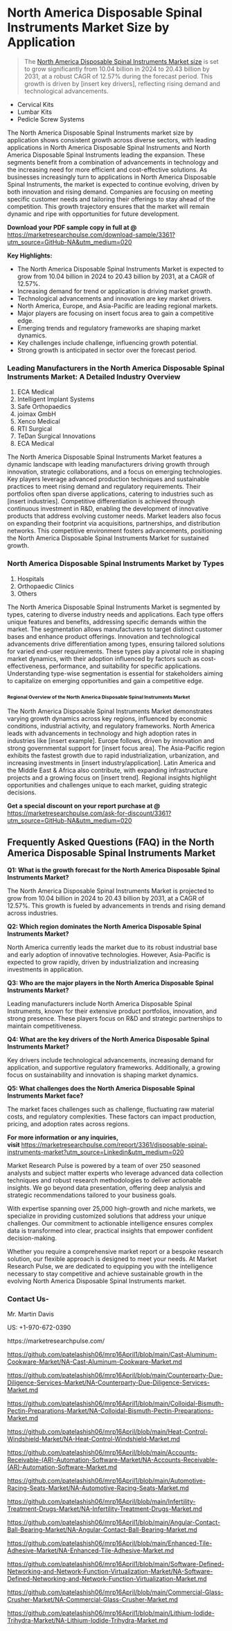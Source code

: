 <h1>North America Disposable Spinal Instruments Market&nbsp;Size by Application</h1><blockquote><p>The <a href="https://marketresearchpulse.com/download-sample/3361?utm_source=GitHub-NA&amp;utm_medium=020">North America Disposable Spinal Instruments Market size</a> is set to grow significantly from 10.04 billion in 2024 to 20.43 billion by 2031, at a robust CAGR of 12.57% during the forecast period. This growth is driven by [insert key drivers], reflecting rising demand and technological advancements.</p></blockquote><ul><li>Cervical Kits <li> Lumbar Kits <li> Pedicle Screw Systems</li></ul><p>The North America Disposable Spinal Instruments market size by application shows consistent growth across diverse sectors, with leading applications in North America Disposable Spinal Instruments and North America Disposable Spinal Instruments leading the expansion. These segments benefit from a combination of advancements in technology and the increasing need for more efficient and cost-effective solutions. As businesses increasingly turn to applications in North America Disposable Spinal Instruments, the market is expected to continue evolving, driven by both innovation and rising demand. Companies are focusing on meeting specific customer needs and tailoring their offerings to stay ahead of the competition. This growth trajectory ensures that the market will remain dynamic and ripe with opportunities for future development.</p><p><strong>Download your PDF sample copy in full at @ </strong><a href="https://marketresearchpulse.com/download-sample/3361?utm_source=GitHub-NA&amp;utm_medium=020">https://marketresearchpulse.com/download-sample/3361?utm_source=GitHub-NA&amp;utm_medium=020</a></p><p><strong>Key Highlights: </strong></p><ul><li>The North America Disposable Spinal Instruments Market is expected to grow from 10.04 billion in 2024 to 20.43 billion by 2031, at a CAGR of 12.57%.</li><li>Increasing demand for trend or application is driving market growth.</li><li>Technological advancements and innovation are key market drivers.</li><li>North America, Europe, and Asia-Pacific are leading regional markets.</li><li>Major players are focusing on insert focus area to gain a competitive edge.</li><li>Emerging trends and regulatory frameworks are shaping market dynamics.</li><li>Key challenges include challenge, influencing growth potential.</li><li>Strong growth is anticipated in sector over the forecast period.</li></ul><h3>Leading Manufacturers in the North America Disposable Spinal Instruments Market: A Detailed Industry Overview</h3><ol><li>ECA Medical</li><li>Intelligent Implant Systems</li><li>Safe Orthopaedics</li><li>joimax GmbH</li><li>Xenco Medical</li><li>RTI Surgical</li><li>TeDan Surgical Innovations</li><li>ECA Medical</li></ol><div class="flex max-w-full flex-col flex-grow"><div class="min-h-8 text-message flex w-full flex-col items-end gap-2 whitespace-normal break-words [.text-message+&amp;]:mt-5" dir="auto" data-message-author-role="assistant" data-message-id="fd8432e4-4910-450d-b182-61b7bfb0a01f" data-message-model-slug="gpt-4o"><div class="flex w-full flex-col gap-1 empty:hidden first:pt-[3px]"><div class="markdown prose w-full break-words dark:prose-invert light"><p>The North America Disposable Spinal Instruments Market features a dynamic landscape with leading manufacturers driving growth through innovation, strategic collaborations, and a focus on emerging technologies. Key players leverage advanced production techniques and sustainable practices to meet rising demand and regulatory requirements. Their portfolios often span diverse applications, catering to industries such as [insert industries]. Competitive differentiation is achieved through continuous investment in R&amp;D, enabling the development of innovative products that address evolving customer needs. Market leaders also focus on expanding their footprint via acquisitions, partnerships, and distribution networks. This competitive environment fosters advancements, positioning the North America Disposable Spinal Instruments Market for sustained growth.</p></div></div></div></div><h3>North America Disposable Spinal Instruments Market by Types</h3><ol><li>Hospitals <li> Orthopaedic Clinics <li> Others</li></ol><div class="flex max-w-full flex-col flex-grow"><div class="min-h-8 text-message flex w-full flex-col items-end gap-2 whitespace-normal break-words [.text-message+&amp;]:mt-5" dir="auto" data-message-author-role="assistant" data-message-id="084470be-0bb7-4664-bddf-5156b4f41249" data-message-model-slug="gpt-4o-mini"><div class="flex w-full flex-col gap-1 empty:hidden first:pt-[3px]"><div class="markdown prose w-full break-words dark:prose-invert light"><p>The North America Disposable Spinal Instruments Market is segmented by types, catering to diverse industry needs and applications. Each type offers unique features and benefits, addressing specific demands within the market. The segmentation allows manufacturers to target distinct customer bases and enhance product offerings. Innovation and technological advancements drive differentiation among types, ensuring tailored solutions for varied end-user requirements. These types play a pivotal role in shaping market dynamics, with their adoption influenced by factors such as cost-effectiveness, performance, and suitability for specific applications. Understanding type-wise segmentation is essential for stakeholders aiming to capitalize on emerging opportunities and gain a competitive edge.</p></div></div></div></div><h3><span style="font-size: 11px;">Regional Overview of the North America Disposable Spinal Instruments Market</span></h3><div class="flex max-w-full flex-col flex-grow"><div class="min-h-8 text-message flex w-full flex-col items-end gap-2 whitespace-normal break-words [.text-message+&amp;]:mt-5" dir="auto" data-message-author-role="assistant" data-message-id="e9038762-ce64-4e30-91c9-9bd413514231" data-message-model-slug="gpt-4o-mini"><div class="flex w-full flex-col gap-1 empty:hidden first:pt-[3px]"><div class="markdown prose w-full break-words dark:prose-invert light"><p>The North America Disposable Spinal Instruments Market demonstrates varying growth dynamics across key regions, influenced by economic conditions, industrial activity, and regulatory frameworks. North America leads with advancements in technology and high adoption rates in industries like [insert example]. Europe follows, driven by innovation and strong governmental support for [insert focus area]. The Asia-Pacific region exhibits the fastest growth due to rapid industrialization, urbanization, and increasing investments in [insert industry/application]. Latin America and the Middle East &amp; Africa also contribute, with expanding infrastructure projects and a growing focus on [insert trend]. Regional insights highlight opportunities and challenges unique to each market, guiding strategic decisions.</p></div></div></div></div><p><strong>Get a special discount on your report purchase at @ </strong><a href="https://marketresearchpulse.com/ask-for-discount/3361?utm_source=GitHub-NA&amp;utm_medium=020">https://marketresearchpulse.com/ask-for-discount/3361?utm_source=GitHub-NA&amp;utm_medium=020</a></p><h2>Frequently Asked Questions (FAQ) in the North America Disposable Spinal Instruments Market</h2><p><strong>Q1: What is the growth forecast for the North America Disposable Spinal Instruments Market?</strong></p><p>The North America Disposable Spinal Instruments Market is projected to grow from 10.04 billion in 2024 to 20.43 billion by 2031, at a CAGR of 12.57%. This growth is fueled by advancements in trends and rising demand across industries.</p><p><strong>Q2: Which region dominates the North America Disposable Spinal Instruments Market?</strong></p><p>North America currently leads the market due to its robust industrial base and early adoption of innovative technologies. However, Asia-Pacific is expected to grow rapidly, driven by industrialization and increasing investments in application.</p><p><strong>Q3: Who are the major players in the North America Disposable Spinal Instruments Market?</strong></p><p>Leading manufacturers include North America Disposable Spinal Instruments, known for their extensive product portfolios, innovation, and strong presence. These players focus on R&amp;D and strategic partnerships to maintain competitiveness.</p><p><strong>Q4: What are the key drivers of the North America Disposable Spinal Instruments Market?</strong></p><p>Key drivers include technological advancements, increasing demand for application, and supportive regulatory frameworks. Additionally, a growing focus on sustainability and innovation is shaping market dynamics.</p><p><strong>Q5: What challenges does the North America Disposable Spinal Instruments Market face?</strong></p><p>The market faces challenges such as challenge, fluctuating raw material costs, and regulatory complexities. These factors can impact production, pricing, and adoption rates across regions.</p><p><strong>For more information or any inquiries, visit&nbsp;</strong><a href="https://marketresearchpulse.com/report/3361/disposable-spinal-instruments-market?utm_source=Linkedin&utm_medium=020">https://marketresearchpulse.com/report/3361/disposable-spinal-instruments-market?utm_source=Linkedin&utm_medium=020</a></p><p>Market Research Pulse is powered by a team of over 250 seasoned analysts and subject matter experts who leverage advanced data collection techniques and robust research methodologies to deliver actionable insights. We go beyond data presentation, offering deep analysis and strategic recommendations tailored to your business goals.</p><p>With expertise spanning over 25,000 high-growth and niche markets, we specialize in providing customized solutions that address your unique challenges. Our commitment to actionable intelligence ensures complex data is transformed into clear, practical insights that empower confident decision-making.</p><p>Whether you require a comprehensive market report or a bespoke research solution, our flexible approach is designed to meet your needs. At Market Research Pulse, we are dedicated to equipping you with the intelligence necessary to stay competitive and achieve sustainable growth in the evolving North America Disposable Spinal Instruments market.</p><h3><strong>Contact Us-</strong></h3><p>Mr. Martin Davis</p><p>US: +1-970-672-0390</p><p>https://marketresearchpulse.com/</p><p><a href="https://github.com/patelashish06/mrp16April1/blob/main/Cast-Aluminum-Cookware-Market/NA-Cast-Aluminum-Cookware-Market.md">https://github.com/patelashish06/mrp16April1/blob/main/Cast-Aluminum-Cookware-Market/NA-Cast-Aluminum-Cookware-Market.md</a></p><p><a href="https://github.com/patelashish06/mrp16April/blob/main/Counterparty-Due-Diligence-Services-Market/NA-Counterparty-Due-Diligence-Services-Market.md">https://github.com/patelashish06/mrp16April/blob/main/Counterparty-Due-Diligence-Services-Market/NA-Counterparty-Due-Diligence-Services-Market.md</a></p><p><a href="https://github.com/patelashish06/mrp16April1/blob/main/Colloidal-Bismuth-Pectin-Preparations-Market/NA-Colloidal-Bismuth-Pectin-Preparations-Market.md">https://github.com/patelashish06/mrp16April1/blob/main/Colloidal-Bismuth-Pectin-Preparations-Market/NA-Colloidal-Bismuth-Pectin-Preparations-Market.md</a></p><p><a href="https://github.com/patelashish06/mrp16April/blob/main/Heat-Control-Windshield-Market/NA-Heat-Control-Windshield-Market.md">https://github.com/patelashish06/mrp16April/blob/main/Heat-Control-Windshield-Market/NA-Heat-Control-Windshield-Market.md</a></p><p><a href="https://github.com/patelashish06/mrp16April/blob/main/Accounts-Receivable-(AR)-Automation-Software-Market/NA-Accounts-Receivable-(AR)-Automation-Software-Market.md">https://github.com/patelashish06/mrp16April/blob/main/Accounts-Receivable-(AR)-Automation-Software-Market/NA-Accounts-Receivable-(AR)-Automation-Software-Market.md</a></p><p><a href="https://github.com/patelashish06/mrp16April1/blob/main/Automotive-Racing-Seats-Market/NA-Automotive-Racing-Seats-Market.md">https://github.com/patelashish06/mrp16April1/blob/main/Automotive-Racing-Seats-Market/NA-Automotive-Racing-Seats-Market.md</a></p><p><a href="https://github.com/patelashish06/mrp16April/blob/main/Infertility-Treatment-Drugs-Market/NA-Infertility-Treatment-Drugs-Market.md">https://github.com/patelashish06/mrp16April/blob/main/Infertility-Treatment-Drugs-Market/NA-Infertility-Treatment-Drugs-Market.md</a></p><p><a href="https://github.com/patelashish06/mrp16April1/blob/main/Angular-Contact-Ball-Bearing-Market/NA-Angular-Contact-Ball-Bearing-Market.md">https://github.com/patelashish06/mrp16April1/blob/main/Angular-Contact-Ball-Bearing-Market/NA-Angular-Contact-Ball-Bearing-Market.md</a></p><p><a href="https://github.com/patelashish06/mrp16April/blob/main/Enhanced-Tile-Adhesive-Market/NA-Enhanced-Tile-Adhesive-Market.md">https://github.com/patelashish06/mrp16April/blob/main/Enhanced-Tile-Adhesive-Market/NA-Enhanced-Tile-Adhesive-Market.md</a></p><p><a href="https://github.com/patelashish06/mrp16April1/blob/main/Software-Defined-Networking-and-Network-Function-Virtualization-Market/NA-Software-Defined-Networking-and-Network-Function-Virtualization-Market.md">https://github.com/patelashish06/mrp16April1/blob/main/Software-Defined-Networking-and-Network-Function-Virtualization-Market/NA-Software-Defined-Networking-and-Network-Function-Virtualization-Market.md</a></p><p><a href="https://github.com/patelashish06/mrp16April/blob/main/Commercial-Glass-Crusher-Market/NA-Commercial-Glass-Crusher-Market.md">https://github.com/patelashish06/mrp16April/blob/main/Commercial-Glass-Crusher-Market/NA-Commercial-Glass-Crusher-Market.md</a></p><p><a href="https://github.com/patelashish06/mrp16April1/blob/main/Lithium-Iodide-Trihydra-Market/NA-Lithium-Iodide-Trihydra-Market.md">https://github.com/patelashish06/mrp16April1/blob/main/Lithium-Iodide-Trihydra-Market/NA-Lithium-Iodide-Trihydra-Market.md</a></p>